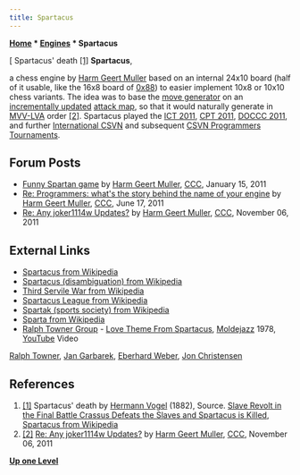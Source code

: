```yaml
---
title: Spartacus
---
```

**[Home](Home "Home") \* [Engines](Engines "Engines") \* Spartacus**



[ Spartacus' death <a id="cite-note-1" href="#cite-ref-1">[1]</a>
**Spartacus**,  

a chess engine by [Harm Geert Muller](Harm_Geert_Muller "Harm Geert Muller") based on an internal 24x10 board (half of it usable, like the 16x8 board of [0x88](0x88 "0x88")) to easier implement 10x8 or 10x10 chess variants. The idea was to base the [move generator](Move_Generation "Move Generation") on an [incrementally updated](Incremental_Updates "Incremental Updates") [attack map](Attack_and_Defend_Maps "Attack and Defend Maps"), so that it would naturally generate in [MVV-LVA](MVV-LVA "MVV-LVA") order <a id="cite-note-2" href="#cite-ref-2">[2]</a>. Spartacus played the [ICT 2011](ICT_2011 "ICT 2011"), [CPT 2011](CPT_2011 "CPT 2011"), [DOCCC 2011](DOCCC_2011 "DOCCC 2011"), and further [International CSVN](International_CSVN_Tournament "International CSVN Tournament") and subsequent [CSVN Programmers Tournaments](CSVN_Programmers_Tournament "CSVN Programmers Tournament"). 



## Forum Posts


* [Funny Spartan game](http://www.talkchess.com/forum/viewtopic.php?t=37626) by [Harm Geert Muller](Harm_Geert_Muller "Harm Geert Muller"), [CCC](CCC "CCC"), January 15, 2011
* [Re: Programmers: what's the story behind the name of your engine](http://www.talkchess.com/forum3/viewtopic.php?f=2&t=39407&start=3) by [Harm Geert Muller](Harm_Geert_Muller "Harm Geert Muller"), [CCC](CCC "CCC"), June 17, 2011
* [Re: Any joker1114w Updates?](http://www.talkchess.com/forum3/viewtopic.php?f=2&t=41007&start=2) by [Harm Geert Muller](Harm_Geert_Muller "Harm Geert Muller"), [CCC](CCC "CCC"), November 06, 2011


## External Links


* [Spartacus from Wikipedia](https://en.wikipedia.org/wiki/Spartacus)
* [Spartacus (disambiguation) from Wikipedia](https://en.wikipedia.org/wiki/Spartacus_%28disambiguation%29)
* [Third Servile War from Wikipedia](https://en.wikipedia.org/wiki/Third_Servile_War)
* [Spartacus League from Wikipedia](https://en.wikipedia.org/wiki/Spartacus_League)
* [Spartak (sports society) from Wikipedia](https://en.wikipedia.org/wiki/Spartak_%28sports_society%29)
* [Sparta from Wikipedia](https://en.wikipedia.org/wiki/Sparta)
* [Ralph Towner Group](Category:Ralph_Towner "Category:Ralph Towner") - [Love Theme From Spartacus](https://en.wikipedia.org/wiki/Spartacus_%28film%29#Music), [Moldejazz](https://en.wikipedia.org/wiki/Moldejazz) 1978, [YouTube](https://en.wikipedia.org/wiki/YouTube) Video


 [Ralph Towner](Category:Ralph_Towner "Category:Ralph Towner"), [Jan Garbarek](Category:Jan_Garbarek "Category:Jan Garbarek"), [Eberhard Weber](Category:Eberhard_Weber "Category:Eberhard Weber"), [Jon Christensen](Category:Jon_Christensen "Category:Jon Christensen")
 
## References


1. <a id="cite-ref-1" href="#cite-note-1">[1]</a> Spartacus' death by [Hermann Vogel](https://en.wikipedia.org/wiki/Hermann_Vogel_(German_illustrator)) (1882), Source. [Slave Revolt in the Final Battle Crassus Defeats the Slaves and Spartacus is Killed](https://www.allposters.com/-sp/Slave-Revolt-in-the-Final-Battle-Crassus-Defeats-the-Slaves-and-Spartacus-is-Killed-Posters_i1879371_.htm), [Spartacus from Wikipedia](https://en.wikipedia.org/wiki/Spartacus)
2. <a id="cite-ref-2" href="#cite-note-2">[2]</a> [Re: Any joker1114w Updates?](http://www.talkchess.com/forum3/viewtopic.php?f=2&t=41007&start=2) by [Harm Geert Muller](Harm_Geert_Muller "Harm Geert Muller"), [CCC](CCC "CCC"), November 06, 2011

**[Up one Level](Engines "Engines")**







 
